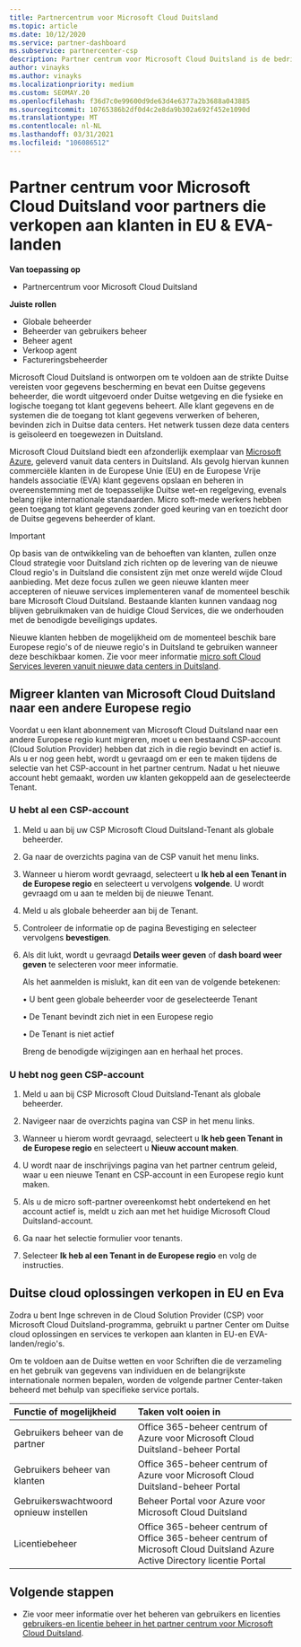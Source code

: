 ```yaml
---
title: Partnercentrum voor Microsoft Cloud Duitsland
ms.topic: article
ms.date: 10/12/2020
ms.service: partner-dashboard
ms.subservice: partnercenter-csp
description: Partner centrum voor Microsoft Cloud Duitsland is de bedrijfs portal voor partners die micro soft-cloud oplossingen willen aanbieden aan klanten in EU-en EVA-landen.
author: vinayks
ms.author: vinayks
ms.localizationpriority: medium
ms.custom: SEOMAY.20
ms.openlocfilehash: f36d7c0e99600d9de63d4e6377a2b3688a043885
ms.sourcegitcommit: 10765386b2df0d4c2e8da9b302a692f452e1090d
ms.translationtype: MT
ms.contentlocale: nl-NL
ms.lasthandoff: 03/31/2021
ms.locfileid: "106086512"
---
```

# <a name="partner-center-for-microsoft-cloud-germany-for-partners-selling-to-customers-in-eu--efta-countries"></a>Partner centrum voor Microsoft Cloud Duitsland voor partners die verkopen aan klanten in EU & EVA-landen

**Van toepassing op**

- Partnercentrum voor Microsoft Cloud Duitsland

**Juiste rollen**

- Globale beheerder
- Beheerder van gebruikers beheer
- Beheer agent
- Verkoop agent
- Factureringsbeheerder

Microsoft Cloud Duitsland is ontworpen om te voldoen aan de strikte Duitse vereisten voor gegevens bescherming en bevat een Duitse gegevens beheerder, die wordt uitgevoerd onder Duitse wetgeving en die fysieke en logische toegang tot klant gegevens beheert. Alle klant gegevens en de systemen die de toegang tot klant gegevens verwerken of beheren, bevinden zich in Duitse data centers. Het netwerk tussen deze data centers is geïsoleerd en toegewezen in Duitsland.

Microsoft Cloud Duitsland biedt een afzonderlijk exemplaar van [Microsoft Azure](https://go.microsoft.com/fwlink/?linkid=847992), geleverd vanuit data centers in Duitsland. Als gevolg hiervan kunnen commerciële klanten in de Europese Unie (EU) en de Europese Vrije handels associatie (EVA) klant gegevens opslaan en beheren in overeenstemming met de toepasselijke Duitse wet-en regelgeving, evenals belang rijke internationale standaarden. Micro soft-mede werkers hebben geen toegang tot klant gegevens zonder goed keuring van en toezicht door de Duitse gegevens beheerder of klant.

> [!IMPORTANT]
> Op basis van de ontwikkeling van de behoeften van klanten, zullen onze Cloud strategie voor Duitsland zich richten op de levering van de nieuwe Cloud regio's in Duitsland die consistent zijn met onze wereld wijde Cloud aanbieding. Met deze focus zullen we geen nieuwe klanten meer accepteren of nieuwe services implementeren vanaf de momenteel beschik bare Microsoft Cloud Duitsland. Bestaande klanten kunnen vandaag nog blijven gebruikmaken van de huidige Cloud Services, die we onderhouden met de benodigde beveiligings updates.
>
> Nieuwe klanten hebben de mogelijkheid om de momenteel beschik bare Europese regio's of de nieuwe regio's in Duitsland te gebruiken wanneer deze beschikbaar komen. Zie voor meer informatie [micro soft Cloud Services leveren vanuit nieuwe data centers in Duitsland](https://news.microsoft.com/europe/2018/08/31/microsoft-to-deliver-cloud-services-from-new-datacentres-in-germany-in-2019-to-meet-evolving-customer-needs/). 

## <a name="migrate-customers-from-microsoft-cloud-germany-to-another-european-region"></a>Migreer klanten van Microsoft Cloud Duitsland naar een andere Europese regio

Voordat u een klant abonnement van Microsoft Cloud Duitsland naar een andere Europese regio kunt migreren, moet u een bestaand CSP-account (Cloud Solution Provider) hebben dat zich in die regio bevindt en actief is. Als u er nog geen hebt, wordt u gevraagd om er een te maken tijdens de selectie van het CSP-account in het partner centrum. Nadat u het nieuwe account hebt gemaakt, worden uw klanten gekoppeld aan de geselecteerde Tenant.

### <a name="you-already-have-a-csp-account"></a>U hebt al een CSP-account

1. Meld u aan bij uw CSP Microsoft Cloud Duitsland-Tenant als globale beheerder.

1. Ga naar de overzichts pagina van de CSP vanuit het menu links.
 
1. Wanneer u hierom wordt gevraagd, selecteert u **Ik heb al een Tenant in de Europese regio** en selecteert u vervolgens **volgende**. U wordt gevraagd om u aan te melden bij de nieuwe Tenant. 

1. Meld u als globale beheerder aan bij de Tenant.
 
1. Controleer de informatie op de pagina Bevestiging en selecteer vervolgens **bevestigen**.
 
6.  Als dit lukt, wordt u gevraagd **Details weer geven** of **dash board weer geven** te selecteren voor meer informatie. 

    Als het aanmelden is mislukt, kan dit een van de volgende betekenen:
    
    • U bent geen globale beheerder voor de geselecteerde Tenant
    
    • De Tenant bevindt zich niet in een Europese regio
    
    • De Tenant is niet actief

    Breng de benodigde wijzigingen aan en herhaal het proces. 

### <a name="you-dont-already-have-a-csp-account"></a>U hebt nog geen CSP-account

1. Meld u aan bij CSP Microsoft Cloud Duitsland-Tenant als globale beheerder.

1. Navigeer naar de overzichts pagina van CSP in het menu links.
 
1. Wanneer u hierom wordt gevraagd, selecteert u **Ik heb geen Tenant in de Europese regio** en selecteert u **Nieuw account maken**. 
 
1. U wordt naar de inschrijvings pagina van het partner centrum geleid, waar u een nieuwe Tenant en CSP-account in een Europese regio kunt maken.
  
5. Als u de micro soft-partner overeenkomst hebt ondertekend en het account actief is, meldt u zich aan met het huidige Microsoft Cloud Duitsland-account.

6. Ga naar het selectie formulier voor tenants.

7. Selecteer **Ik heb al een Tenant in de Europese regio** en volg de instructies.


## <a name="selling-german-cloud-solutions-in-eu-and-efta"></a>Duitse cloud oplossingen verkopen in EU en Eva

Zodra u bent Inge schreven in de Cloud Solution Provider (CSP) voor Microsoft Cloud Duitsland-programma, gebruikt u partner Center om Duitse cloud oplossingen en services te verkopen aan klanten in EU-en EVA-landen/regio's.

Om te voldoen aan de Duitse wetten en voor Schriften die de verzameling en het gebruik van gegevens van individuen en de belangrijkste internationale normen bepalen, worden de volgende partner Center-taken beheerd met behulp van specifieke service portals.

Functie of mogelijkheid | Taken volt ooien in
:--- | :---
Gebruikers beheer van de partner | Office 365-beheer centrum of Azure voor Microsoft Cloud Duitsland-beheer Portal
Gebruikers beheer van klanten | Office 365-beheer centrum of Azure voor Microsoft Cloud Duitsland-beheer Portal
Gebruikerswachtwoord opnieuw instellen | Beheer Portal voor Azure voor Microsoft Cloud Duitsland
Licentiebeheer | Office 365-beheer centrum of Office 365-beheer centrum of Microsoft Cloud Duitsland Azure Active Directory licentie Portal

## <a name="next-steps"></a>Volgende stappen

- Zie voor meer informatie over het beheren van gebruikers en licenties [gebruikers-en licentie beheer in het partner centrum voor Microsoft Cloud Duitsland](user-management-in-partner-center-for-microsoft-cloud-germany.md).

